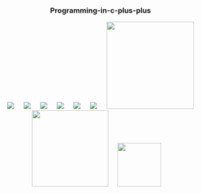 <div align="center">
  
  ### Programming-in-c-plus-plus
</div>

<p align="center">
&emsp;
  <img src="https://img.shields.io/github/languages/code-size/MD-MAFUJUL-HASAN/Programming-in-c-plus-plus?style=for-the-badge">
  &emsp;
  <img src="https://img.shields.io/github/repo-size/MD-MAFUJUL-HASAN/Programming-in-c-plus-plus?color=purple&style=for-the-badge">
  &emsp;
  <img src="https://img.shields.io/github/languages/count/MD-MAFUJUL-HASAN/Programming-in-c-plus-plus?color=green&style=for-the-badge">
  &emsp;
  <img src="https://img.shields.io/github/languages/top/MD-MAFUJUL-HASAN/Programming-in-c-plus-plus?color=orange&style=for-the-badge">
  &emsp;
  <img src="https://img.shields.io/github/commit-activity/m/MD-MAFUJUL-HASAN/Programming-in-c-plus-plus?color=lime&style=for-the-badge">
  &emsp;
  <img src="https://img.shields.io/github/last-commit/MD-MAFUJUL-HASAN/Programming-in-c-plus-plus?color=darkgreen&style=for-the-badge">
  &emsp;
  <img src="https://tokei.rs/b1/github/MD-MAFUJUL-HASAN/Programming-in-c-plus-plus?category=code" width="200">
  &emsp;
  <img src="https://tokei.rs/b1/github/MD-MAFUJUL-HASAN/Programming-in-c-plus-plus?category=lines" width="175">
  &emsp;
  <img src="https://tokei.rs/b1/github/MD-MAFUJUL-HASAN/Programming-in-c-plus-plus?category=files" width="100">
  &emsp;
  </p>

